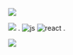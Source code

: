 <img src="https://capsule-render.vercel.app/api?type=egg&color=#223345&height=50px&section=header&text=30px&fontSize=30px" />

<a href="https://www.instagram.com/"><img src="https://img.shields.io/badge/Instagram-E4405F?style=flat-square&logo=Instagram&logoColor=white"/></a>
.
![js](https://img.shields.io/badge/JavaScript-F7DF1E?style=for-the-badge&logo=JavaScript&logoColor=white)
![react]([[https://img.shields.io/badge/JavaScript-F7DF1E?style=for-the-badge&logo=JavaScript&logoColor=white](https://img.shields.io/badge/React-20232A?style=for-the-badge&logo=react&logoColor=61DAFB)](https://img.shields.io/badge/React-20232A?style=for-the-badge&logo=react&logoColor=61DAFB))
. 

<img src="https://capsule-render.vercel.app/api?type=egg&color=#223345&height=90px&section=footer&text=30px&fontSize=30px" />

